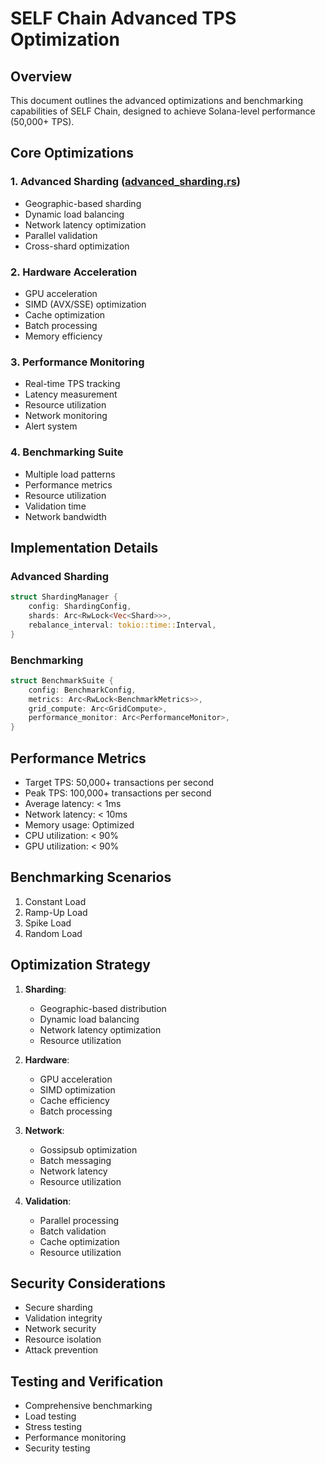 # SELF Chain Advanced TPS Optimization

## Overview
This document outlines the advanced optimizations and benchmarking capabilities of SELF Chain, designed to achieve Solana-level performance (50,000+ TPS).

## Core Optimizations

### 1. Advanced Sharding ([advanced_sharding.rs](cci:7://file:///Users/jmac/Documents/GitHub/self-chain-private/src/grid/advanced_sharding.rs:0:0-0:0))
- Geographic-based sharding
- Dynamic load balancing
- Network latency optimization
- Parallel validation
- Cross-shard optimization

### 2. Hardware Acceleration
- GPU acceleration
- SIMD (AVX/SSE) optimization
- Cache optimization
- Batch processing
- Memory efficiency

### 3. Performance Monitoring
- Real-time TPS tracking
- Latency measurement
- Resource utilization
- Network monitoring
- Alert system

### 4. Benchmarking Suite
- Multiple load patterns
- Performance metrics
- Resource utilization
- Validation time
- Network bandwidth

## Implementation Details

### Advanced Sharding
```rust
struct ShardingManager {
    config: ShardingConfig,
    shards: Arc<RwLock<Vec<Shard>>>,
    rebalance_interval: tokio::time::Interval,
}
```

### Benchmarking
```rust
struct BenchmarkSuite {
    config: BenchmarkConfig,
    metrics: Arc<RwLock<BenchmarkMetrics>>,
    grid_compute: Arc<GridCompute>,
    performance_monitor: Arc<PerformanceMonitor>,
}
```

## Performance Metrics
- Target TPS: 50,000+ transactions per second
- Peak TPS: 100,000+ transactions per second
- Average latency: < 1ms
- Network latency: < 10ms
- Memory usage: Optimized
- CPU utilization: < 90%
- GPU utilization: < 90%

## Benchmarking Scenarios
1. Constant Load
2. Ramp-Up Load
3. Spike Load
4. Random Load

## Optimization Strategy
1. **Sharding**:
   - Geographic-based distribution
   - Dynamic load balancing
   - Network latency optimization
   - Resource utilization

2. **Hardware**:
   - GPU acceleration
   - SIMD optimization
   - Cache efficiency
   - Batch processing

3. **Network**:
   - Gossipsub optimization
   - Batch messaging
   - Network latency
   - Resource utilization

4. **Validation**:
   - Parallel processing
   - Batch validation
   - Cache optimization
   - Resource utilization

## Security Considerations
- Secure sharding
- Validation integrity
- Network security
- Resource isolation
- Attack prevention

## Testing and Verification
- Comprehensive benchmarking
- Load testing
- Stress testing
- Performance monitoring
- Security testing
